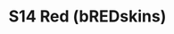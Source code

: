 ---
title: S14 Red (bREDskins)
permalink: "/teams/s14-red"
members:
- Matt Gillette - Captain
- Jon Shymoniak - QB
- BB
- Daniel Lucero
- Demetrian Cook
- Jayme Fuglestien
- Larry Womack
- Matt Sauer
- Mike Moerschbaecher
- Pedro Suarez
- Sam
- Sean Stern
- ''
teamid: 5103
name: S14 Red
color: bREDskins
division: ''
---